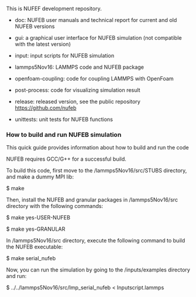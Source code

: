 This is NUFEF development repository.

- doc: NUFEB user manuals and technical report for current and old NUFEB versions

- gui: a graphical user interface for NUFEB simulation (not compatible with the latest version)

- input: input scripts for NUFEB simulation

- lammps5Nov16: LAMMPS code and NUFEB package

- openfoam-coupling: code for coupling LAMMPS with OpenFoam

- post-process: code for visualizing simulation result

- release: released version, see the public repository https://github.com/nufeb

- unittests: unit tests for NUFEB functions

### How to build and run NUFEB simulation

This quick guide provides information about how to build and run the code

NUFEB requires GCC/G++ for a successful build. 

To build this code, first move to the /lammps5Nov16/src/STUBS directory, and make a dummy MPI lib:

$ make

Then, install the NUFEB and granular packages in /lammps5Nov16/src directory with the following commands:

$ make yes-USER-NUFEB

$ make yes-GRANULAR

In /lammps5Nov16/src directory, execute the following
 command to build the NUFEB executable:

$ make serial_nufeb

Now, you can run the simulation by going to the /inputs/examples directory and run:

$  ../../lammps5Nov16/src/lmp_serial_nufeb < Inputscript.lammps
